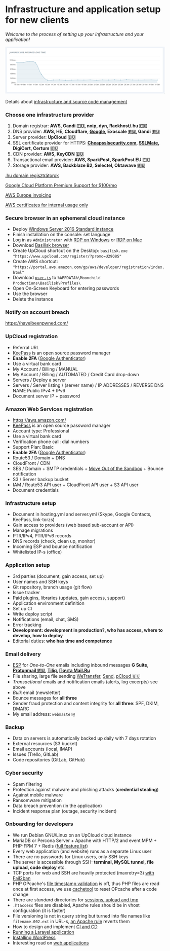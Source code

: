 # Infrastructure and application setup for new clients

*Welcome to the process of setting up your infrastructure and your application!*

![Page HTML load time](/Page-html-load-time.png)

Details about [infrastructure and source code management](https://git.io/vNryB)

### Choose one infrastructure provider

1. Domain registrar: **AWS, Gandi :eu:, noip, dyn, Rackhost/.hu :eu:**
1. DNS provider: **AWS, HE, Cloudflare, [Google](https://cloud.google.com/dns/pricing), Exoscale :eu:, Gandi :eu:**
1. Server provider: **UpCloud :eu:**
1. SSL certificate provider for HTTPS:
   **[Cheapsslsecurity.com](https://cheapsslsecurity.com/rapidssl/rapidsslcertificate.html),
   [SSLMate](https://sslmate.com/), DigiCert, Certum :eu:**
1. CDN provider: **AWS, KeyCDN :eu:**
1. Transactional email provider: **AWS, SparkPost, SparkPost EU :eu:**
1. Storage provider: **AWS, Backblaze B2, Selectel, Oktawave :eu:**

[.hu domain regisztrátorok](http://www.domain.hu/domain/)

[Google Cloud Platform Premium Support for $100/mo](https://cloud.google.com/support/?options=premium-support#support-options)

[AWS Europe invoicing](https://aws.amazon.com/legal/aws-emea/)

[AWS certificates for internal usage only](https://aws.amazon.com/certificate-manager/faqs/#general)

### Secure browser in an ephemeral cloud instance

- Deploy [Windows Server 2016 Standard instance](https://my.upcloud.com/server/create)
- Finish installation on the console: set language
- Log in as `Administrator` with
  [RDP on Windows](https://ci.freerdp.com/job/freerdp-nightly-windows/arch=win64,label=vs2013/)
  or [RDP on Mac](https://itunes.apple.com/us/app/microsoft-remote-desktop/id1295203466?mt=12)
- Download [Basilisk browser](http://eu.basilisk-browser.org/release/basilisk-latest.win64.zip)
- Create UpCloud shortcut on the Desktop: `basilisk.exe "https://www.upcloud.com/register/?promo=U29Q8S"`
- Create AWS shortcut: `"https://portal.aws.amazon.com/gp/aws/developer/registration/index.html"`
- Download [`user.js`](https://github.com/szepeviktor/windows-workstation/blob/master/upcloud/user.js) to `%APPDATA%\Moonchild Productions\Basilisk\Profiles\`
- Open On-Screen Keyboard for entering passwords
- Use the browser
- Delete the instance

### Notify on account breach

https://haveibeenpwned.com/

### UpCloud registration

- Referral URL
- [KeePass](https://keepass.info/) is an open source password manager
- **Enable 2FA** ([Google Authenticator](https://play.google.com/store/apps/details?id=com.google.android.apps.authenticator2))
- Use a virtual bank card
- My Account / Billing / MANUAL
- My Account / Billing / AUTOMATED / Credit Card drop-down
- Servers / Deploy a server
- Servers / Server listing / (server name) / IP ADDRESSES / REVERSE DNS NAME Public IPv4 + IPv6
- Document server IP + password

### Amazon Web Services registration

- https://aws.amazon.com/
- [KeePass](https://keepass.info/) is an open source password manager
- Account type: Professional
- Use a virtual bank card
- Verification phone call: dial numbers
- Support Plan: Basic
- **Enable 2FA** ([Google Authenticator](https://play.google.com/store/apps/details?id=com.google.android.apps.authenticator2))
- Route53 / Domain + DNS
- CloudFront / CDN
- SES / Domain + SMTP credentials +
  [Move Out of the Sandbox](https://docs.aws.amazon.com/ses/latest/DeveloperGuide/request-production-access.html) +
  Bounce notification
- S3 / Server backup bucket
- IAM / Route53 API user + CloudFront API user + S3 API user
- Document credentials

### Infrastructure setup

- Document in hosting.yml and server.yml (Skype, Google Contacts, KeePass, link-torzs)
- Gain access to providers (web based sub-account or API)
- Manage migrations
- PTR/IPv4, PTR/IPv6 records
- DNS records (check, clean up, monitor)
- Incoming ESP and bounce notification
- Whitelisted IP-s (office)

### Application setup

- 3rd parties (document, gain access, set up)
- User names and SSH keys
- Git repository, branch usage (git flow)
- Issue tracker
- Paid plugins, libraries (updates, gain access, support)
- Application environment definition
- Set up CI
- Write deploy script
- Notifications (email, chat, SMS)
- Error tracking
- **Development: development in production?, who has access, where to develop, how to deploy**
- Editorial duties: **who has time and competence**

### Email delivery

- [ESP](https://twofactorauth.org/#email) for *One-to-One* emails including inbound messages
  **G Suite, [Protonmail :eu:](https://protonmail.com/signup), [Tiliq](https://tiliq.com/), [Почта Mail.Ru](https://biz.mail.ru/mail/)**
- File sharing, large file sending [WeTransfer](https://wetransfer.com/),
  [Send](https://send.firefox.com/), [pCloud :eu:](https://transfer.pcloud.com/)
- *Transactional* emails and notification emails (alerts, log excerpts) see above
- *Bulk* email (newsletter)
- Bounce messages for **all three**
- Sender fraud protection and content integrity for **all three**: SPF, DKIM, DMARC
- My email address: `webmaster@`

### Backup

- Data on servers is automatically backed up daily with 7 days rotation
- External resources (S3 bucket)
- Email accounts (local, IMAP)
- Issues (Trello, GitLab)
- Code repositories (GitLab, GitHub)

### Cyber security

- Spam filtering
- Protection against malware and phishing attacks (**credential stealing**)
- Against mobile malware
- Ransomware mitigation
- Data breach prevention (in the application)
- Incident response plan (outage, security incident)

### Onboarding for developers

- We run Debian GNU/Linux on an UpCloud cloud instance
- MariaDB or Percona Server + Apache with HTTP/2 and event MPM + PHP-FPM 7 + Redis
  ([full feature list](/debian-setup.sh#L23))
- Every web application (and website) runs as a separate Linux user
- There are no passwords for Linux users, only SSH keys
- The server is accessible through SSH: **terminal, MySQL tunnel, file upload, code deploy** etc.
- TCP ports for web and SSH are heavily protected (maxretry=3) [with Fail2ban](/security/fail2ban-conf)
- PHP OPcache's [file timestamp validation](/webserver/phpfpm-pools/Skeleton-pool.conf#L30) is off,
  thus PHP files are read once at first access, we use [cachetool](https://github.com/gordalina/cachetool)
  to reset OPcache after a code change
- There are *standard* directories for [sessions, upload and tmp](/webserver/phpfpm-pools/Skeleton-pool.conf#L33-L35)
- `.htaccess` files are disabled, Apache rules should be in vhost configuration (it is faster)
- File versioning is not in query string but turned into file names like `filename.002.ext` in URL-s,
  [an Apache rule](/webserver/apache-sites-available/Skeleton-site-ssl.conf#L151-L152) reverts them
- How to design and implement [CI and CD](/webserver/Continuous-integration-Continuous-delivery.md)
- [Running a Laravel application](/webserver/laravel)
- [Installing WordPress](/webserver/WordPress.md)
- Interesting read on [web applications](/webserver/PHP-development.md)
